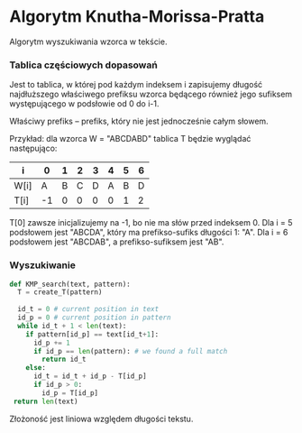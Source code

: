 # Algorytm Knutha-Morissa-Pratta

Algorytm wyszukiwania wzorca w tekście.

### Tablica częściowych dopasowań

Jest to tablica, w której pod każdym indeksem i zapisujemy długość najdłuższego właściwego prefiksu wzorca będącego również jego sufiksem występującego w podsłowie od 0 do i-1.	

Właściwy prefiks – prefiks, który nie jest jednocześnie całym słowem.

Przykład: dla wzorca W = "ABCDABD" tablica T będzie wyglądać następująco:

| i    | 0    | 1    | 2    | 3    | 4    | 5    | 6    |
| ---- | ---- | ---- | ---- | ---- | ---- | ---- | ---- |
| W[i] | A    | B    | C    | D    | A    | B    | D    |
| T[i] | -1   | 0    | 0    | 0    | 0    | 1    | 2    |

T[0] zawsze inicjalizujemy na -1, bo nie ma słów przed indeksem 0. Dla i = 5 podsłowem jest "ABCDA", który ma prefikso-sufiks długości 1: "A". Dla i = 6 podsłowem jest "ABCDAB", a prefikso-sufiksem jest "AB".

### Wyszukiwanie

```python
def KMP_search(text, pattern):
  T = create_T(pattern)
  
  id_t = 0 # current position in text
  id_p = 0 # current position in pattern
  while id_t + 1 < len(text):
    if pattern[id_p] == text[id_t+1]:
      id_p += 1
      if id_p == len(pattern): # we found a full match
        return id_t
    else:
      id_t = id_t + id_p - T[id_p]
      if id_p > 0:
        id_p = T[id_p]
 return len(text)
```

Złożoność jest liniowa względem długości tekstu. 
